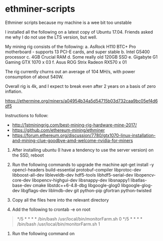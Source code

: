 # ethminer-scripts
Ethminer scripts because my machine is a wee bit too unstable

I installed all the following on a latest copy of Ubuntu 17.04.  Friends asked me why I do not use the LTS version, but well.

My mining rig consists of the following:
a. AsRock H110 BTC+ Pro motherboard - supports 13 PCI-E cards, and super stable
b. Intel G5400 processor
c. 4GB Crucial RAM
d. Some really old 120GB SSD
e. Gigabyte G1 Gaming GTX 1070 x 03
f. Asus ROG Strix Radeon RX570 x 01

The rig currently churns out an average of 104 MH/s, with power consumption of about 540W.  

Overall rig is 4k, and I expect to break even after 2 years on a basis of zero inflation.

https://ethermine.org/miners/a04954b34a5d54715b03d732caa9bc05ef4d6df5

Instructions to follow:

- http://1stminingrig.com/best-mining-rig-hardware-mine-2017/
- https://github.com/ethereum-mining/ethminer
- https://forum.ethereum.org/discussion/7780/gtx1070-linux-installation-and-mining-clue-goodbye-amd-welcome-nvidia-for-miners

1. After installing ubuntu (I have a tendency to use the server version) on the SSD, reboot
1. Run the following commands to upgrade the machine apt-get install -y opencl-headers build-essential protobuf-compiler libprotoc-dev libboost-all-dev libleveldb-dev hdf5-tools libhdf5-serial-dev libopencv-core-dev libopencv-highgui-dev libsnappy-dev libsnappy1 libatlas-base-dev cmake libstdc++6-4.8-dbg libgoogle-glog0 libgoogle-glog-dev libgflags-dev liblmdb-dev git python-pip gfortran python-twisted

1. Copy all the files here into the relevant directory
1. Add the following to crontab -e on root
> */5 * * * * /bin/bash /usr/local/bin/monitorFarm.sh 0
> */5 * * * * /bin/bash /usr/local/bin/monitorFarm.sh 1
1. Run the following command on 
